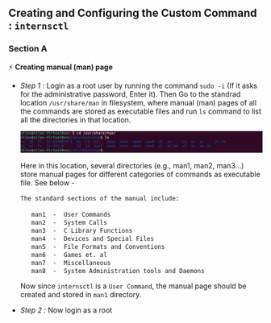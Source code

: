 ## Creating and Configuring the Custom Command : `internsctl`
### Section A
⚡ **Creating manual (man) page**
- *Step 1 :* Login as a root user by running the command `sudo -i` (If it asks for the administrative password, Enter it). Then Go to the standrad location `/usr/share/man` in filesystem, where manual (man) pages of all the commands are stored as executable files and run `ls` command to list all the directories in that location.

  <img src = "/images/Setting_Up_Manual_Page_step-1.png">
  
  Here in this location, several directories (e.g., man1, man2, man3...) store manual pages for different categories of commands as executable file. See below -
  
   ```
   The standard sections of the manual include:

      man1  -  User Commands
      man2  -  System Calls
      man3  -  C Library Functions
      man4  -  Devices and Special Files
      man5  -  File Formats and Conventions
      man6  -  Games et. al
      man7  -  Miscellaneous
      man8  -  System Administration tools and Daemons
   ```
   Now since `internsctl` is a `User Command`, the manual page should be created and stored in `man1` directory.
   
- *Step 2 :* Now login as a root 
